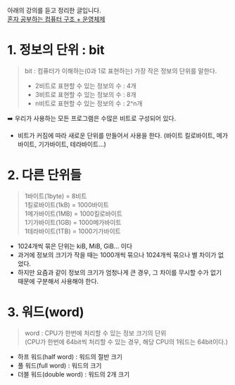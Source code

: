 아래의 강의를 듣고 정리한 글입니다.<br/>
[혼자 공부하는 컴퓨터 구조 + 운영체제](https://www.inflearn.com/course/%ED%98%BC%EC%9E%90-%EA%B3%B5%EB%B6%80%ED%95%98%EB%8A%94-%EC%BB%B4%ED%93%A8%ED%84%B0%EA%B5%AC%EC%A1%B0-%EC%9A%B4%EC%98%81%EC%B2%B4%EC%A0%9C/dashboard)

# 1. 정보의 단위 : bit
> bit : 컴퓨터가 이해하는(0과 1로 표현하는) 가장 작은 정보의 단위를 말한다.
> - 2비트로 표현할 수 있는 정보의 수 : 4개
> - 3비트로 표현할 수 있는 정보의 수 : 8개
> - n비트로 표현할 수 있는 정보의 수 : 2^n개

➡️ 우리가 사용하는 모든 프로그램은 수많은 비트로 구성되어 있다.
- 비트가 커짐에 따라 새로운 단위를 만들어서 사용을 한다. (바이트 킬로바이트, 메가바이트, 기가바이트, 테라바이트...)

# 2. 다른 단위들
> 1바이트(1byte) = 8비트 <br/>
> 1킬로바이트(1kB) = 1000바이트 <br/>
> 1메가바이트(1MB) = 1000킬로바이트<br/>
> 1기가바이트(1GB) = 1000메가바이트<br/>
> 1테라바이트(1TB) = 1000기가바이트<br/>

- 1024개씩 묶은 단위는 kiB, MiB, GiB... 이다
- 과거에 정보의 크기가 작을 때는 1000개씩 묶으나 1024개씩 묶으나 별 차이가 없었다.
- 하지만 요즘과 같이 정보의 크기가 엄청나게 큰 경우, 그 차이를 무시할 수가 없기 때문에 구분해서 사용해야 한다.

# 3. 워드(word)
> word : CPU가 한번에 처리할 수 있는 정보 크기의 단위<br/>
(CPU가 한번에 64bit씩 처리할 수 있는 경우, 해당 CPU의 1워드는 64bit이다.)

-   하프 워드(half word) : 워드의 절반 크기
-   풀 워드(full word) : 워드의 크기
-   더블 워드(double word) : 워드의 2개 크기
